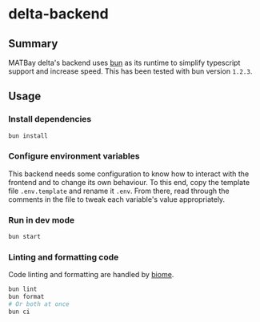 # delta-backend
## Summary
MATBay delta's backend uses [bun](https://bun.sh/) as its runtime to simplify typescript support and increase speed. This has been tested with bun version `1.2.3`.

## Usage
### Install dependencies
```bash
bun install
```

### Configure environment variables
This backend needs some configuration to know how to interact with the frontend and to change its own behaviour.
To this end, copy the template file `.env.template` and rename it `.env`.
From there, read through the comments in the file to tweak each variable's value appropriately.

### Run in dev mode
```bash
bun start
```

### Linting and formatting code
Code linting and formatting are handled by [biome](https://biomejs.dev/).
```bash
bun lint
bun format
# Or both at once
bun ci
```

